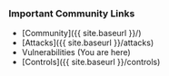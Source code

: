### Important Community Links

* [Community]({{ site.baseurl }}/)
* [Attacks]({{ site.baseurl }}/attacks)
* Vulnerabilities (You are here)
* [Controls]({{ site.baseurl }}/controls)
